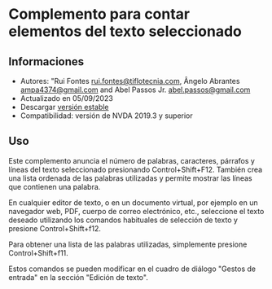 # Complemento para contar elementos del texto seleccionado


## Informaciones
* Autores: "Rui Fontes <rui.fontes@tiflotecnia.com>, Ângelo Abrantes <ampa4374@gmail.com> and Abel Passos Jr. <abel.passos@gmail.com>
* Actualizado en 05/09/2023
* Descargar [versión estable][1]
* Compatibilidad: versión de NVDA 2019.3 y superior

## Uso
Este complemento anuncia el número de palabras, caracteres, párrafos y líneas del texto seleccionado presionando Control+Shift+F12.
También crea una lista ordenada de las palabras utilizadas y permite mostrar las líneas que contienen una palabra.

En cualquier editor de texto, o en un documento virtual, por ejemplo en un navegador web, PDF, cuerpo de correo electrónico, etc., seleccione el texto deseado utilizando los comandos habituales de selección de texto y presione Control+Shift+f12.

Para obtener una lista de las palabras utilizadas, simplemente presione Control+Shift+f11.

Estos comandos se pueden modificar en el cuadro de diálogo "Gestos de entrada" en la sección "Edición de texto".

[1]: https://github.com/ruifontes/wordCount/releases/download/2023.09.25/wordCount-2023.09.25.nvda-addon
